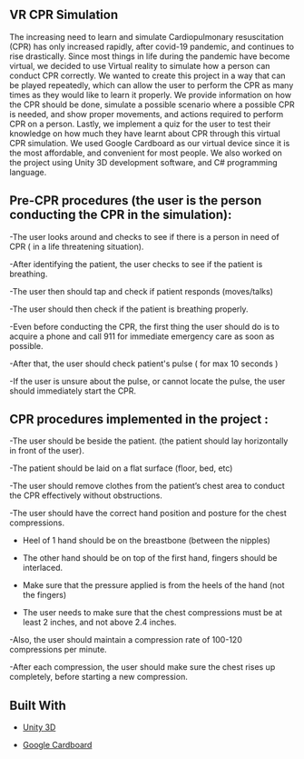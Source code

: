 ## VR CPR Simulation

The increasing need to learn and simulate Cardiopulmonary resuscitation (CPR) has only increased rapidly, after covid-19 pandemic, and continues to rise drastically. Since most things in life during the pandemic have become virtual, we decided to use Virtual reality to simulate how a person can conduct CPR correctly. We wanted to create this project in a way that can be played repeatedly, which can allow the user to perform the CPR as many times as they would like to learn it properly. We provide information on how the CPR should be done, simulate a possible scenario where a possible CPR is needed, and show proper movements, and actions required to perform CPR on a person. Lastly, we implement a quiz for the user to test their knowledge on how much they have learnt about CPR through this virtual CPR simulation. We used Google Cardboard as our virtual device since it is the most affordable, and convenient for most people. We also worked on the project using Unity 3D development software, and C# programming language. 

## Pre-CPR procedures (the user is the person conducting the CPR in the simulation): 
-The user looks around and checks to see if there is a person in need of CPR ( in a life threatening situation).

-After identifying the patient, the user checks to see if the patient is breathing. 

-The user then should tap and check if patient responds (moves/talks)
       
-The user should then check if the patient is breathing properly.

-Even before conducting the CPR, the first thing the user should do is to acquire a phone and call 911 for immediate emergency care as soon as possible.

-After that, the user should check patient's pulse ( for max 10 seconds )

-If the user is unsure about the pulse, or cannot locate the pulse, the user should immediately start the CPR.

## CPR procedures implemented in the project :
-The user should be beside the patient. (the patient should lay horizontally in front of the user).

-The patient should be laid on a flat surface (floor, bed, etc)

-The user should remove clothes from the patient’s chest area to conduct the CPR effectively without obstructions.

-The user should have the correct hand position and posture for the chest compressions.

  * Heel of 1 hand should be on the breastbone (between the nipples)
            
  * The other hand should be on top of the first hand, fingers should be interlaced.
          
  * Make sure that the pressure applied is from the heels of the hand (not the fingers)
 
  * The user needs to make sure that the chest compressions  must  be at least 2 inches, and not above 2.4 inches. 

-Also, the user  should maintain a compression rate of 100-120 compressions per minute.

-After each compression, the user should make sure the chest rises up completely, before starting a new compression.

## Built With

* [Unity 3D](https://unity.com/) 

* [Google Cardboard](https://arvr.google.com/cardboard/)





